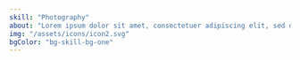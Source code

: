 ```yaml
---
skill: "Photography"
about: "Lorem ipsum dolor sit amet, consectetuer adipiscing elit, sed diam euismod volutpat."
img: "/assets/icons/icon2.svg"
bgColor: "bg-skill-bg-one"
---
```

